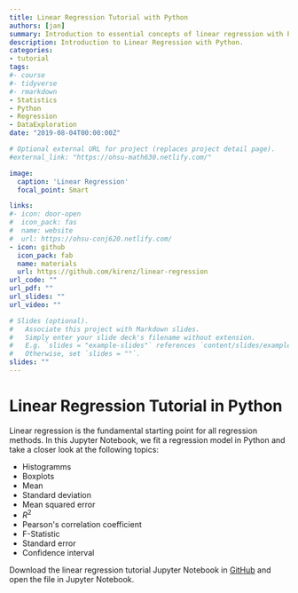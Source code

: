 ```yaml
---
title: Linear Regression Tutorial with Python
authors: [jan]
summary: Introduction to essential concepts of linear regression with Python.
description: Introduction to Linear Regression with Python.
categories:
- tutorial
tags:
#- course
#- tidyverse
#- rmarkdown
- Statistics
- Python
- Regression
- DataExploration
date: "2019-08-04T00:00:00Z"

# Optional external URL for project (replaces project detail page).
#external_link: "https://ohsu-math630.netlify.com/"

image:
  caption: 'Linear Regression'
  focal_point: Smart

links:
#- icon: door-open
#  icon_pack: fas
#  name: website
#  url: https://ohsu-conj620.netlify.com/
- icon: github
  icon_pack: fab
  name: materials
  url: https://github.com/kirenz/linear-regression
url_code: ""
url_pdf: ""
url_slides: ""
url_video: ""

# Slides (optional).
#   Associate this project with Markdown slides.
#   Simply enter your slide deck's filename without extension.
#   E.g. `slides = "example-slides"` references `content/slides/example-slides.md`.
#   Otherwise, set `slides = ""`.
slides: ""
---
```


# Linear Regression Tutorial in Python

Linear regression is the fundamental starting point for all regression methods. In this Jupyter Notebook, we fit a regression model in Python and take a closer look at the following topics:

- Histogramms
- Boxplots
- Mean
- Standard deviation
- Mean squared error
- $R^2$
- Pearson's correlation coefficient
- F-Statistic
- Standard error
- Confidence interval

Download the linear regression tutorial Jupyter Notebook in [GitHub](https://github.com/kirenz/linear-regression/blob/master/python-regression-tutorial.ipynb) and open the file in Jupyter Notebook.
